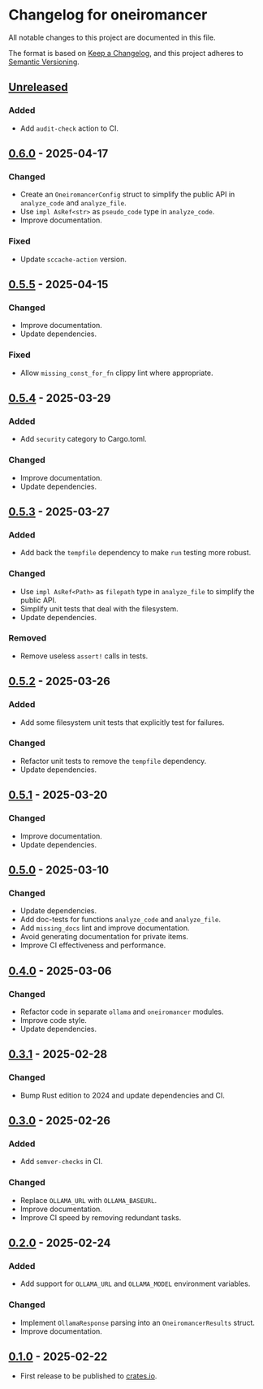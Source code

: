 # Changelog for oneiromancer

All notable changes to this project are documented in this file.

The format is based on [Keep a Changelog](https://keepachangelog.com/en/1.1.0/),
and this project adheres to [Semantic Versioning](https://semver.org/spec/v2.0.0.html).

## [Unreleased]

### Added

* Add `audit-check` action to CI.

## [0.6.0] - 2025-04-17

### Changed

* Create an `OneiromancerConfig` struct to simplify the public API in `analyze_code` and `analyze_file`.
* Use `impl AsRef<str>` as `pseudo_code` type in `analyze_code`.
* Improve documentation.

### Fixed

* Update `sccache-action` version.

## [0.5.5] - 2025-04-15

### Changed

* Improve documentation.
* Update dependencies.

### Fixed

* Allow `missing_const_for_fn` clippy lint where appropriate.

## [0.5.4] - 2025-03-29

### Added

* Add `security` category to Cargo.toml.

### Changed

* Improve documentation.
* Update dependencies.

## [0.5.3] - 2025-03-27

### Added

* Add back the `tempfile` dependency to make `run` testing more robust.

### Changed

* Use `impl AsRef<Path>` as `filepath` type in `analyze_file` to simplify the public API.
* Simplify unit tests that deal with the filesystem.
* Update dependencies.

### Removed

* Remove useless `assert!` calls in tests.

## [0.5.2] - 2025-03-26

### Added

* Add some filesystem unit tests that explicitly test for failures.

### Changed

* Refactor unit tests to remove the `tempfile` dependency.
* Update dependencies.

## [0.5.1] - 2025-03-20

### Changed

* Improve documentation.
* Update dependencies.

## [0.5.0] - 2025-03-10

### Changed

* Update dependencies.
* Add doc-tests for functions `analyze_code` and `analyze_file`.
* Add `missing_docs` lint and improve documentation.
* Avoid generating documentation for private items.
* Improve CI effectiveness and performance.

## [0.4.0] - 2025-03-06

### Changed

* Refactor code in separate `ollama` and `oneiromancer` modules.
* Improve code style.
* Update dependencies.

## [0.3.1] - 2025-02-28

### Changed

* Bump Rust edition to 2024 and update dependencies and CI.

## [0.3.0] - 2025-02-26

### Added

* Add `semver-checks` in CI.

### Changed

* Replace `OLLAMA_URL` with `OLLAMA_BASEURL`.
* Improve documentation.
* Improve CI speed by removing redundant tasks.

## [0.2.0] - 2025-02-24

### Added

* Add support for `OLLAMA_URL` and `OLLAMA_MODEL` environment variables.

### Changed

* Implement `OllamaResponse` parsing into an `OneiromancerResults` struct.
* Improve documentation.

## [0.1.0] - 2025-02-22

* First release to be published to [crates.io](https://crates.io/).

[unreleased]: https://github.com/0xdea/oneiromancer/compare/v0.6.0...HEAD

[0.6.0]: https://github.com/0xdea/oneiromancer/compare/v0.5.5...v0.6.0

[0.5.5]: https://github.com/0xdea/oneiromancer/compare/v0.5.4...v0.5.5

[0.5.4]: https://github.com/0xdea/oneiromancer/compare/v0.5.3...v0.5.4

[0.5.3]: https://github.com/0xdea/oneiromancer/compare/v0.5.2...v0.5.3

[0.5.2]: https://github.com/0xdea/oneiromancer/compare/v0.5.1...v0.5.2

[0.5.1]: https://github.com/0xdea/oneiromancer/compare/v0.5.0...v0.5.1

[0.5.0]: https://github.com/0xdea/oneiromancer/compare/v0.3.1...v0.5.0

[0.4.0]: https://github.com/0xdea/oneiromancer/compare/v0.3.1...v0.4.0

[0.3.1]: https://github.com/0xdea/oneiromancer/compare/v0.3.0...v0.3.1

[0.3.0]: https://github.com/0xdea/oneiromancer/compare/v0.2.0...v0.3.0

[0.2.0]: https://github.com/0xdea/oneiromancer/compare/v0.1.0...v0.2.0

[0.1.0]: https://github.com/0xdea/oneiromancer/releases/tag/v0.1.0
